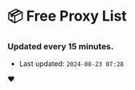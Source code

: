 # :package: Free Proxy List
### Updated every 15 minutes.

- Last updated: `2024-08-23 07:28`

:heart:
